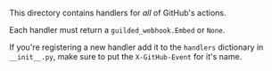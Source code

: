 This directory contains handlers for *all* of GitHub's actions.

Each handler must return a `guilded_webhook.Embed` or `None`.

If you're registering a new handler add it to the `handlers` dictionary in `__init__.py`, make sure to put the `X-GitHub-Event` for it's name.